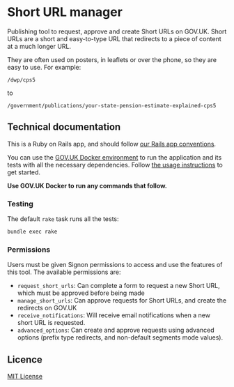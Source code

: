 # Short URL manager

Publishing tool to request, approve and create Short URLs on GOV.UK. Short URLs are a short and easy-to-type URL that redirects to a piece of content at a much longer URL.

They are often used on posters, in leaflets or over the phone, so they are easy to use. For example:

```
/dwp/cps5
```
to
```
/government/publications/your-state-pension-estimate-explained-cps5
```

## Technical documentation

This is a Ruby on Rails app, and should follow [our Rails app conventions][].

You can use the [GOV.UK Docker environment][] to run the application and its tests with all the necessary dependencies.  Follow [the usage instructions][] to get started.

**Use GOV.UK Docker to run any commands that follow.**

[our Rails app conventions]: https://docs.publishing.service.gov.uk/manual/conventions-for-rails-applications.html
[GOV.UK Docker environment]: https://github.com/alphagov/govuk-docker
[the usage instructions]: https://github.com/alphagov/govuk-docker#usage

### Testing

The default `rake` task runs all the tests:

```sh
bundle exec rake
```

### Permissions

Users must be given Signon permissions to access and use the features
of this tool. The available permissions are:
- `request_short_urls`: Can complete a form to request a new Short URL, which must be approved before being made
- `manage_short_urls`: Can approve requests for Short URLs, and create the redirects on GOV.UK
- `receive_notifications`: Will receive email notifications when a new short URL is requested.
- `advanced_options`: Can create and approve requests using advanced options (prefix type redirects, and non-default segments mode values).

## Licence

[MIT License](LICENCE)
